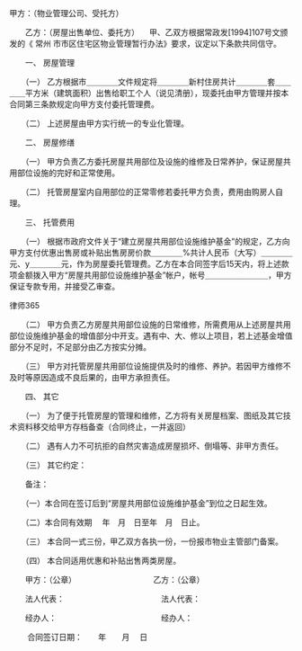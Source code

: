 
 甲方：（物业管理公司、受托方）

　　乙方：（房屋出售单位、委托方） 　甲、乙双方根据常政发[1994]107号文颁发的《
常州
市市区住宅区物业管理暂行办法》要求，议定以下条款共同信守。

　　一、 房屋管理

　　（一） 乙方根据市＿＿＿＿文件规定将＿＿＿＿新村住房共计＿＿＿＿套＿＿＿＿平方米（建筑面积）出售给职工个人（说见清册），现委托由甲方管理并按本合同第三条款规定向甲方支付委托管理费。

　　（二） 上述房屋由甲方实行统一的专业化管理。

　　二、 房屋修缮

　　（一） 甲方负责乙方委托房屋共用部位及设施的维修及日常养护，保证房屋共用部位设施的完好和正常使用。

　　（二） 托管房屋室内自用部位的正常零修若委托甲方负责，费用由购房人自理。

　　三、 托管费用

　　（一） 根据市政府文件关于“建立房屋共用部位设施维护基金”的规定，乙方向甲方支付优惠出售房或补贴出售房房价款＿＿＿＿%共计人民币（大写）＿＿＿＿元、y＿＿＿＿元，作为房屋委托管理费。乙方在本合同签字后15天内，将上述款项金额拨入甲方“房屋共用部位设施维护基金”帐户，帐号＿＿＿＿＿＿＿＿，甲方保证专款专用，并接受乙审查。





 
律师365






　　（二） 甲方负责乙方房屋共用部位设施的日常维修，所需费用从上述房屋共用部位设施维护基金的增值部分中开支。遇有中、大、修以上项目，若上述基金增值部分不足时，不足部分由乙方按实分摊。



　　（三） 甲方对托管房屋共用部位设施提供及时的维修、养护。若因甲方维修不及时等原因造成不良后果的，由甲方承担责任。



　　四、 其它



　　（一） 为了便于托管房屋的管理和维修，乙方将有关房屋档案、图纸及其它技术资料移交给甲方存档备查（合同终止，一并返回）



　　（二） 遇有人力不可抗拒的自然灾害造成房屋损坏、倒塌等、非甲方责任。



　　（三） 其它约定：



　　备注：



　　（一）本合同在签订后到“房屋共用部位设施维护基金”到位之日起生效。



　　（二）本合同有效期　 年　月　日至年　月　日止。



　　（三） 本合同一式三份，甲乙双方各执一份，一份报市物业主管部门备案。



　　（四） 本合同适用优惠和补贴出售两类房屋。



　　甲方：（公章）　　　　　　 　　　　乙方：（公章）



　　法人代表：　　　　　　　　　　　　 法人代表：



　　经办人：　　　　　　　　　　　　　 经办人：



　　                                                       合同签订日期：　　年　　月　 日 


 

 
 
 
 
 
  


  
 

  


  


  
 
 
 
 

